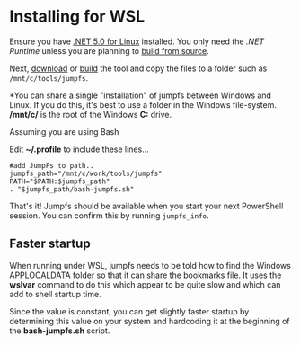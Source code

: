 # Installing for WSL 
Ensure you have [.NET 5.0 for Linux](https://dotnet.microsoft.com/download/dotnet/5.0) installed.  You only need the *.NET Runtime* unless you are planning to [build from source](doc/buildFromSource.md).

Next, [download](doc/download.md) or [build](doc/buildFromSource.md) the tool and copy the files to a folder such as `/mnt/c/tools/jumpfs`.   

*You can share a single "installation" of jumpfs between Windows and Linux. If you do this, it's best to use a folder in the Windows file-system. **/mnt/c/** is the root of the Windows **C:** drive.

Assuming you are using Bash

Edit **~/.profile**  to include these lines...

```
#add JumpFs to path..
jumpfs_path="/mnt/c/work/tools/jumpfs"
PATH="$PATH:$jumpfs_path"
. "$jumpfs_path/bash-jumpfs.sh"
```

That's it!  Jumpfs should be available when you start your next PowerShell session.  You can confirm this by running `jumpfs_info`.


## Faster startup

When running under WSL, jumpfs needs to be told how to find the Windows APPLOCALDATA folder so that it can share the bookmarks file.  It uses the **wslvar** command to do this which appear to be quite slow and which can add to shell startup time.  

Since the value is constant, you can get slightly faster startup by determining this value on your system and hardcoding it at the beginning of the **bash-jumpfs.sh** script.




